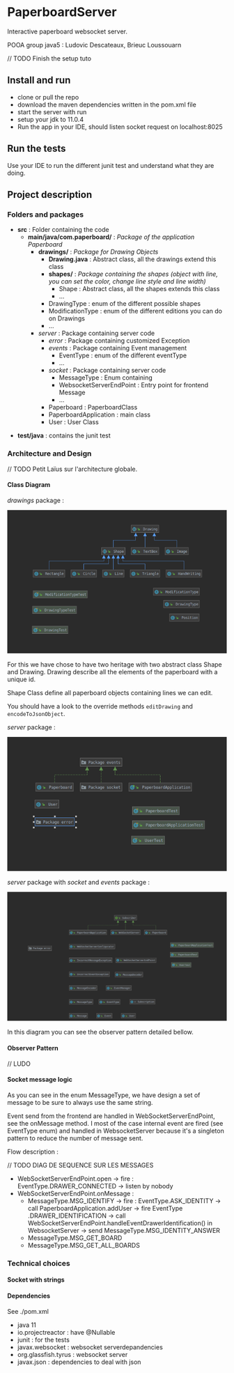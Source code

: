 # PaperboardServer
Interactive paperboard websocket server. 


POOA group java5 : Ludovic Descateaux, Brieuc Loussouarn

// TODO Finish the setup tuto
## Install and run
- clone or pull the repo
- download the maven dependencies written in the pom.xml file
- start the server with run
- setup your jdk to 11.0.4
- Run the app in your IDE, should listen socket request on localhost:8025

## Run the tests
Use your IDE to run the different junit test and understand what they are doing.

## Project description


### Folders and packages 

* **src** : Folder containing the code
    * **main/java/com.paperboard/** :  *Package of the application Paperboard*
        * **drawings/** : *Package for Drawing Objects*
            * **Drawing.java** : Abstract class, all the drawings extend this class
            * **shapes/** : *Package containing the shapes (object with line, you can set the color, change line style
             and line width)*
                * Shape : Abstract class, all the shapes extends this class
                * ...
            * DrawingType : enum of the different possible shapes
            * ModificationType : enum of the different editions you can do on Drawings
            * ...
         * *server* : Package containing server code
            * *error* : Package containing customized Exception
            * *events* : Package containing Event management
                * EventType : enum of the different eventType
                * ...
            * *socket* : Package containing server code
                * MessageType : Enum containing 
                * WebsocketServerEndPoint : Entry point for frontend Message
                * ...
            * Paperboard : PaperboardClass
            * PaperboardApplication : main class
            * User : User Class
- **test/java** : contains the junit test
    
### Architecture and Design

// TODO Petit Laïus sur l'architecture globale.
#### Class Diagram

*drawings* package :

![Drawing package](./readme_assets/drawings_package.png)

For this we have chose to have two heritage with two abstract class Shape and Drawing. Drawing describe all the
 elements of the paperboard with a unique id.
 
Shape Class define all paperboard objects containing lines we can edit.

You should have a look to the override methods `editDrawing` and `encodeToJsonObject`.

*server* package :

![Drawing package](./readme_assets/server_package.png)

*server* package with *socket* and *events* package :

![Drawing package](./readme_assets/package_server_splitted.png)

In this diagram you can see the observer pattern detailed bellow.

#### Observer Pattern
// LUDO

#### Socket message logic

As you can see in the enum MessageType, we have design a set of message to be sure to always use the same string.

Event send from the frontend are handled in WebSocketServerEndPoint, see the onMessage method. I most of the case
internal event are fired (see EventType enum) and handled in WebsocketServer because it's a singleton pattern to
 reduce the number of message sent.
 

Flow description : 

// TODO DIAG DE SEQUENCE SUR LES MESSAGES

- WebSocketServerEndPoint.open -> fire : EventType.DRAWER_CONNECTED -> listen by nobody
- WebSocketServerEndPoint.onMessage :
    * MessageType.MSG_IDENTIFY -> fire : EventType.ASK_IDENTITY -> call PaperboardApplication.addUser -> fire EventType
    .DRAWER_IDENTIFICATION -> call WebSocketServerEndPoint.handleEventDrawerIdentification() in WebsocketServer -> send MessageType.MSG_IDENTITY_ANSWER
    * MessageType.MSG_GET_BOARD
    * MessageType.MSG_GET_ALL_BOARDS

### Technical choices


#### Socket with strings 

#### Dependencies
See ./pom.xml
- java 11
- io.projectreactor : have @Nullable
- junit : for the tests
- javax.websocket : websocket serverdepandencies
- org.glassfish.tyrus : websocket server
- javax.json : dependencies to deal with json

